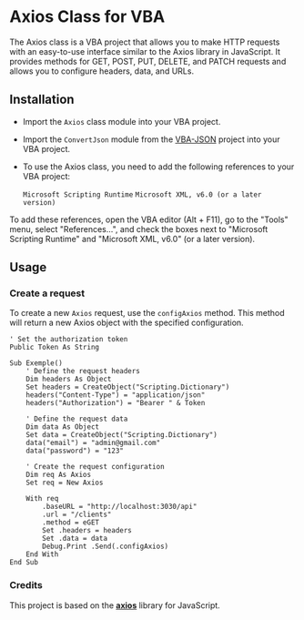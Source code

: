 # Axios Class for VBA
The Axios class is a VBA project that allows you to make HTTP requests with an easy-to-use interface similar to the Axios library in JavaScript. It provides methods for GET, POST, PUT, DELETE, and PATCH requests and allows you to configure headers, data, and URLs.

## Installation

- Import the `Axios` class module into your VBA project.
- Import the `ConvertJson` module from the [VBA-JSON](https://github.com/VBA-tools/VBA-JSON) project into your VBA project.
- To use the Axios class, you need to add the following references to your VBA project:

    `Microsoft Scripting Runtime`
    `Microsoft XML, v6.0 (or a later version)`

To add these references, open the VBA editor (Alt + F11), go to the "Tools" menu, select "References...", and check the boxes next to "Microsoft Scripting Runtime" and "Microsoft XML, v6.0" (or a later version).

## Usage

### Create a request

To create a new `Axios` request, use the `configAxios` method. This method will return a new Axios object with the specified configuration.

```vba
' Set the authorization token
Public Token As String

Sub Exemple()
    ' Define the request headers
    Dim headers As Object
    Set headers = CreateObject("Scripting.Dictionary")
    headers("Content-Type") = "application/json"
    headers("Authorization") = "Bearer " & Token

    ' Define the request data
    Dim data As Object
    Set data = CreateObject("Scripting.Dictionary")
    data("email") = "admin@gmail.com"
    data("password") = "123"

    ' Create the request configuration
    Dim req As Axios
    Set req = New Axios

    With req
        .baseURL = "http://localhost:3030/api"
        .url = "/clients"
        .method = eGET
        Set .headers = headers
        Set .data = data
        Debug.Print .Send(.configAxios)
    End With
End Sub
```

### Credits
This project is based on the [**axios**](https://github.com/axios/axios) library for JavaScript.
